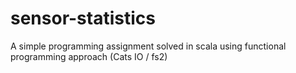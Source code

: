 # sensor-statistics
A simple programming assignment solved in scala using functional programming approach (Cats IO / fs2)
